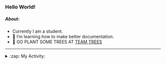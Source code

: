 ### Hello World!

##### About:
- Currently I am a student.
- 🌱 I’m learning how to make better documentation.
- 🌱 GO PLANT SOME TREES AT [TEAM TREES](https://teamtrees.org/)

---
<details>
  <summary>:zap: My Activity:</summary>
  
<!--START_SECTION:waka-->
![Code Time](http://img.shields.io/badge/Code%20Time-1%2C250%20hrs%2041%20mins-blue)

**I'm a Night 🦉** 

```text
🌞 Morning                2108 commits        ███░░░░░░░░░░░░░░░░░░░░░░   10.38 % 
🌆 Daytime                6771 commits        ████████░░░░░░░░░░░░░░░░░   33.33 % 
🌃 Evening                5863 commits        ███████░░░░░░░░░░░░░░░░░░   28.86 % 
🌙 Night                  5575 commits        ███████░░░░░░░░░░░░░░░░░░   27.44 % 
```
📅 **I'm Most Productive on Wednesday** 

```text
Monday                   2776 commits        ███░░░░░░░░░░░░░░░░░░░░░░   13.66 % 
Tuesday                  2785 commits        ███░░░░░░░░░░░░░░░░░░░░░░   13.71 % 
Wednesday                4795 commits        ██████░░░░░░░░░░░░░░░░░░░   23.60 % 
Thursday                 2686 commits        ███░░░░░░░░░░░░░░░░░░░░░░   13.22 % 
Friday                   2216 commits        ███░░░░░░░░░░░░░░░░░░░░░░   10.91 % 
Saturday                 1768 commits        ██░░░░░░░░░░░░░░░░░░░░░░░   08.70 % 
Sunday                   3291 commits        ████░░░░░░░░░░░░░░░░░░░░░   16.20 % 
```


📊 **This Week I Spent My Time On** 

```text
🔥 Editors: 
IntelliJ                 1 hr 4 mins         ████████████████████████░   94.49 % 
Android Studio           3 mins              █░░░░░░░░░░░░░░░░░░░░░░░░   05.51 % 

🐱‍💻 Projects: 
library_management_system42 mins             ████████████████░░░░░░░░░   62.82 % 
microservices-demo       20 mins             ████████░░░░░░░░░░░░░░░░░   30.40 % 
e-wallet                 3 mins              █░░░░░░░░░░░░░░░░░░░░░░░░   05.36 % 
Unknown Project          0 secs              ░░░░░░░░░░░░░░░░░░░░░░░░░   01.27 % 
swagstore                0 secs              ░░░░░░░░░░░░░░░░░░░░░░░░░   00.10 % 
```


 Last Updated on 12/11/2023 13:10:48 UTC
<!--END_SECTION:waka-->
</details>
